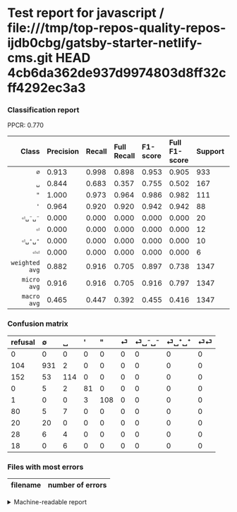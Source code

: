 # Test report for javascript / file:///tmp/top-repos-quality-repos-ijdb0cbg/gatsby-starter-netlify-cms.git HEAD 4cb6da362de937d9974803d8ff32cff4292ec3a3

### Classification report

PPCR: 0.770

| Class | Precision | Recall | Full Recall | F1-score | Full F1-score | Support | Full Support | PPCR |
|------:|:----------|:-------|:------------|:---------|:---------|:--------|:-------------|:-----|
| `∅` | 0.913| 0.998| 0.898| 0.953| 0.905| 933| 1037| 0.900 |
| `␣` | 0.844| 0.683| 0.357| 0.755| 0.502| 167| 319| 0.524 |
| `"` | 1.000| 0.973| 0.964| 0.986| 0.982| 111| 112| 0.991 |
| `'` | 0.964| 0.920| 0.920| 0.942| 0.942| 88| 88| 1.000 |
| `⏎␣⁻␣⁻` | 0.000| 0.000| 0.000| 0.000| 0.000| 20| 40| 0.500 |
| `⏎` | 0.000| 0.000| 0.000| 0.000| 0.000| 12| 92| 0.130 |
| `⏎␣⁺␣⁺` | 0.000| 0.000| 0.000| 0.000| 0.000| 10| 38| 0.263 |
| `⏎⏎` | 0.000| 0.000| 0.000| 0.000| 0.000| 6| 24| 0.250 |
| `weighted avg` | 0.882| 0.916| 0.705| 0.897| 0.738| 1347| 1750| 0.770 |
| `micro avg` | 0.916| 0.916| 0.705| 0.916| 0.797| 1347| 1750| 0.770 |
| `macro avg` | 0.465| 0.447| 0.392| 0.455| 0.416| 1347| 1750| 0.770 |

### Confusion matrix

|refusal|  ∅| ␣| '| "| ⏎| ⏎␣⁻␣⁻| ⏎␣⁺␣⁺| ⏎⏎| 
|:---|:---|:---|:---|:---|:---|:---|:---|:---|
|0 |0 |0 |0 |0 |0 |0 |0 |0 |
|104 |931 |2 |0 |0 |0 |0 |0 |0 |
|152 |53 |114 |0 |0 |0 |0 |0 |0 |
|0 |5 |2 |81 |0 |0 |0 |0 |0 |
|1 |0 |0 |3 |108 |0 |0 |0 |0 |
|80 |5 |7 |0 |0 |0 |0 |0 |0 |
|20 |20 |0 |0 |0 |0 |0 |0 |0 |
|28 |6 |4 |0 |0 |0 |0 |0 |0 |
|18 |0 |6 |0 |0 |0 |0 |0 |0 |

### Files with most errors

| filename | number of errors|
|:----:|:-----|

<details>
    <summary>Machine-readable report</summary>
```json
{
  "cl_report": {"\"": {"f1-score": 0.9863013698630138, "precision": 1.0, "recall": 0.972972972972973, "support": 111}, "\u0027": {"f1-score": 0.941860465116279, "precision": 0.9642857142857143, "recall": 0.9204545454545454, "support": 88}, "macro avg": {"f1-score": 0.4545667175397073, "precision": 0.4651844070961718, "recall": 0.44673982828050496, "support": 1347}, "micro avg": {"f1-score": 0.9161098737936154, "precision": 0.9161098737936154, "recall": 0.9161098737936154, "support": 1347}, "weighted avg": {"f1-score": 0.8967850964395937, "precision": 0.8823092364884584, "recall": 0.9161098737936154, "support": 1347}, "\u2205": {"f1-score": 0.953405017921147, "precision": 0.9127450980392157, "recall": 0.9978563772775991, "support": 933}, "\u23ce": {"f1-score": 0.0, "precision": 0.0, "recall": 0.0, "support": 12}, "\u23ce\u23ce": {"f1-score": 0.0, "precision": 0.0, "recall": 0.0, "support": 6}, "\u23ce\u2423\u207a\u2423\u207a": {"f1-score": 0.0, "precision": 0.0, "recall": 0.0, "support": 10}, "\u23ce\u2423\u207b\u2423\u207b": {"f1-score": 0.0, "precision": 0.0, "recall": 0.0, "support": 20}, "\u2423": {"f1-score": 0.7549668874172186, "precision": 0.8444444444444444, "recall": 0.6826347305389222, "support": 167}},
  "cl_report_full": {"\"": {"f1-score": 0.9818181818181818, "precision": 1.0, "recall": 0.9642857142857143, "support": 112}, "\u0027": {"f1-score": 0.941860465116279, "precision": 0.9642857142857143, "recall": 0.9204545454545454, "support": 88}, "macro avg": {"f1-score": 0.4163853800284754, "precision": 0.4651844070961718, "recall": 0.3924861368181581, "support": 1750}, "micro avg": {"f1-score": 0.7969002260251857, "precision": 0.9161098737936154, "recall": 0.7051428571428572, "support": 1750}, "weighted avg": {"f1-score": 0.7381395516238333, "precision": 0.8072866213151927, "recall": 0.7051428571428572, "support": 1750}, "\u2205": {"f1-score": 0.9052017501215361, "precision": 0.9127450980392157, "recall": 0.8977820636451301, "support": 1037}, "\u23ce": {"f1-score": 0.0, "precision": 0.0, "recall": 0.0, "support": 92}, "\u23ce\u23ce": {"f1-score": 0.0, "precision": 0.0, "recall": 0.0, "support": 24}, "\u23ce\u2423\u207a\u2423\u207a": {"f1-score": 0.0, "precision": 0.0, "recall": 0.0, "support": 38}, "\u23ce\u2423\u207b\u2423\u207b": {"f1-score": 0.0, "precision": 0.0, "recall": 0.0, "support": 40}, "\u2423": {"f1-score": 0.5022026431718062, "precision": 0.8444444444444444, "recall": 0.3573667711598746, "support": 319}},
  "ppcr": 0.7697142857142857
}
```
</details>
